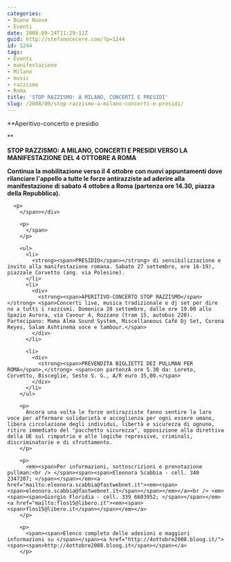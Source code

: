 ```yaml
---
categories:
- Buone Nuove
- Eventi
date: 2008-09-24T11:29:11Z
guid: http://stefanocecere.com/?p=1244
id: 1244
tags:
- Events
- manifestazione
- Milano
- music
- razzismo
- Roma
title: 'STOP RAZZISMO: A MILANO, CONCERTI E PRESIDI'
slug: /2008/09/stop-razzismo-a-milano-concerti-e-presidi/
---
```


**Aperitivo-concerto e presidio 
  
** <span></p> 

<div>
  <span><span><strong>STOP RAZZISMO: A <span>MILANO, CONCERTI E PRESIDI VERSO LA MANIFESTAZIONE DEL 4 OTTOBRE A ROMA</span></strong></span></span><span><span><strong></strong></span></p> 
  
  <div>
    <p>
      <strong><span>Continua la mobilitazione verso il 4 ottobre con nuovi appuntamenti dove rilanciare l'appello a tutte le forze antirazziste ad aderire alla manifestazione di sabato 4 ottobre a Roma (partenza ore 14.30, piazza della Repubblica).</span></strong></div> 
      
      <p>
        </span></div> 
        
        <p>
          </span>
        </p>
        
        <ul>
          <li>
            <strong><span>PRESIDIO</span></strong> di sensibilizzazione e invito alla manifestazione romana. Sabato 27 settembre, ore 16-19), piazzale Corvetto (ang. via Polesine).
          </li>
          <li>
            <div>
              <strong><span>APERITIVO-CONCERTO STOP RAZZISMO</span></strong> <span>Concerti live, musica tradizionale e dj set per dire no a tutti i razzismi. Domenica 28 settembre, dalle ore 19.00 allo Spazio Aurora, via Cavour 4, Rozzano (tram 15, autobus 220). Partecipano: Mama Alma Sound System, Miscellaneous Café Dj Set, Corona Reyes, Salam Ashtinema voce e tambour.</span>
            </div>
          </li>
          
          <li>
            <div>
              <strong><span>PREVENDITA BIGLIETTI DEI PULLMAN PER ROMA</span>,</strong> <span>con partenzA ore 5.30 da: Loreto, Corvetto, Bisceglie, Sesto S. G., A/R euro 35,00.</span>
            </div>
          </li>
        </ul>
        
        <p>
          Ancora una volta le forze antirazziste fanno sentire la laro voce per affermare solidarietà e accoglienza per ogni essere umano, libera circolazione degli individui, libertà e sicurezza di ognuno, ritiro immediato del "pacchetto sicurezza", opposizione alla direttiva della UE sul rimpatrio e alle logiche repressive, criminali, discriminatorie e di sfruttamento.
        </p>
        
        <p>
          <em><span>Per informazioni, sottoscrizioni e prenotazione pullman:<br /> </span><span><span>Eleonora Scabbia - cell. 340 2347207; </span></span></em><a href="mailto:eleonora.scabbia@fastwebnet.it"><em><span><span>eleonora.scabbia@fastwebnet.it</span></span></em></a><br /> <em><span><span>Giorgio Floridia - cell. 339 6603952; </span></span></em><a href="mailto:flos15@libero.it"><em><span><span>flos15@libero.it</span></span></em></a>
        </p>
        
        <p>
          <span><span>Elenco completo delle adesioni e maggiori informazioni su </span></span><a href="http://4ottobre2008.bloog.it/"><span><span>http://4ottobre2008.bloog.it</span></span></a>
        </p>